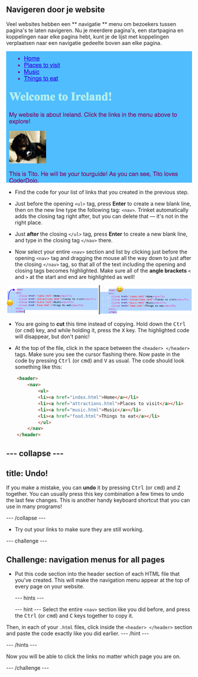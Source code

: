 ## Navigeren door je website

Veel websites hebben een ** navigatie ** menu om bezoekers tussen pagina's te laten navigeren. Nu je meerdere pagina's, een startpagina en koppelingen naar elke pagina hebt, kunt je de lijst met koppelingen verplaatsen naar een navigatie gedeelte boven aan elke pagina.

![Example of a web page with navigation links at the top](images/egNavLinksAtTop.png)

- Find the code for your list of links that you created in the previous step.

- Just before the opening `<ul>` tag, press **Enter** to create a new blank line, then on the new line type the following tag: `<nav>`. Trinket automatically adds the closing tag right after, but you can delete that — it's not in the right place.

- Just **after** the closing `</ul>` tag, press **Enter** to create a new blank line, and type in the closing tag `</nav>` there.

- Now select your entire `<nav>` section and list by clicking just before the opening `<nav>` tag and dragging the mouse all the way down to just after the closing `</nav>` tag, so that all of the text including the opening and closing tags becomes highlighted. Make sure all of the **angle brackets** `<` and `>` at the start and end are highlighted as well!

![Text on the left is not fully selected while the text on the right is](images/egSelectedYayWoops.png)

- You are going to **cut** this time instead of copying. Hold down the <kbd>Ctrl</kbd> (or <kbd>cmd</kbd>) key, and while holding it, press the <kbd>X</kbd> key. The highlighted code will disappear, but don't panic!

- At the top of the file, click in the space between the `<header> </header>` tags. Make sure you see the cursor flashing there. Now paste in the code by pressing <kbd>Ctrl</kbd> (or <kbd>cmd</kbd>) and <kbd>V</kbd> as usual. The code should look something like this:

```html
    <header>
        <nav>
            <ul>
            <li><a href="index.html">Home</a></li>
            <li><a href="attractions.html">Places to visit</a></li>
            <li><a href="music.html">Music</a></li>
            <li><a href="food.html">Things to eat</a></li>
            </ul>
        </nav>
    </header>
```

## \--- collapse \---

## title: Undo!

If you make a mistake, you can **undo** it by pressing <kbd>Ctrl</kbd> (or <kbd>cmd</kbd>) and <kbd>Z</kbd> together. You can usually press this key combination a few times to undo the last few changes. This is another handy keyboard shortcut that you can use in many programs!

\--- /collapse \---

- Try out your links to make sure they are still working.

\--- challenge \---

## Challenge: navigation menus for all pages

- Put this code section into the header section of each HTML file that you've created. This will make the navigation menu appear at the top of every page on your website.
    
    \--- hints \---
    
    \--- hint \--- Select the entire `<nav>` section like you did before, and press the <kbd>Ctrl</kbd> (or <kbd>cmd</kbd>) and <kbd>C</kbd> keys together to copy it.

Then, in each of your `.html` files, click inside the `<header> </header>` section and paste the code exactly like you did earlier. \--- /hint \---

\--- /hints \---

Now you will be able to click the links no matter which page you are on.

\--- /challenge \---